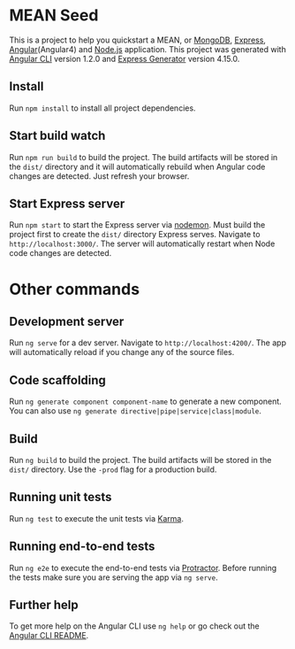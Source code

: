 # MEAN Seed

This is a project to help you quickstart a MEAN, or [MongoDB](https://www.mongodb.com/), [Express](https://expressjs.com/), [Angular](https://angular.io/)(Angular4) and [Node.js](https://nodejs.org) application.
This project was generated with [Angular CLI](https://github.com/angular/angular-cli) version 1.2.0 and [Express Generator](https://expressjs.com/en/starter/generator.html) version 4.15.0.

## Install

Run `npm install` to install all project dependencies.

## Start build watch

Run `npm run build` to build the project. The build artifacts will be stored in the `dist/` directory and it will automatically rebuild when Angular code changes are detected. Just refresh your browser.

## Start Express server

Run `npm start` to start the Express server via [nodemon](https://nodemon.io/). Must build the project first to create the `dist/` directory Express serves. Navigate to `http://localhost:3000/`. The server will automatically restart when Node code changes are detected.


# Other commands

## Development server

Run `ng serve` for a dev server. Navigate to `http://localhost:4200/`. The app will automatically reload if you change any of the source files.

## Code scaffolding

Run `ng generate component component-name` to generate a new component. You can also use `ng generate directive|pipe|service|class|module`.

## Build

Run `ng build` to build the project. The build artifacts will be stored in the `dist/` directory. Use the `-prod` flag for a production build.

## Running unit tests

Run `ng test` to execute the unit tests via [Karma](https://karma-runner.github.io).

## Running end-to-end tests

Run `ng e2e` to execute the end-to-end tests via [Protractor](http://www.protractortest.org/).
Before running the tests make sure you are serving the app via `ng serve`.

## Further help

To get more help on the Angular CLI use `ng help` or go check out the [Angular CLI README](https://github.com/angular/angular-cli/blob/master/README.md).
